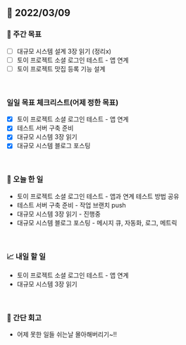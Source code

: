 ## 📅 2022/03/09


### 👏 주간 목표

- [ ] 대규모 시스템 설계 3장 읽기 (정리x)
- [ ] 토이 프로젝트 소셜 로그인 테스트 - 앱 연계
- [ ] 토이 프로젝트 맛집 등록 기능 설계 

<br/>

### 일일 목표 체크리스트(어제 정한 목표)

- [x] 토이 프로젝트 소셜 로그인 테스트 - 앱 연계
- [x] 테스트 서버 구축 준비
- [x] 대규모 시스템 3장 읽기
- [x] 대규모 시스템 블로그 포스팅

<br/>

### 💯 오늘 한 일

- 토이 프로젝트 소셜 로그인 테스트 - 앱과 연계 테스트 방법 공유
- 테스트 서버 구축 준비 - 작업 브랜치 push 
- 대규모 시스템 3장 읽기 - 진행중
- 대규모 시스템 블로그 포스팅 - 메시지 큐, 자동화, 로그, 메트릭

<br/>

### 📈 내일 할 일

- 토이 프로젝트 소셜 로그인 테스트 - 앱 연계
- 대규모 시스템 3장 읽기

<br/>

### 🤔 간단 회고

- 어제 못한 일들 쉬는날 몰아해버리기~!!
 




 








